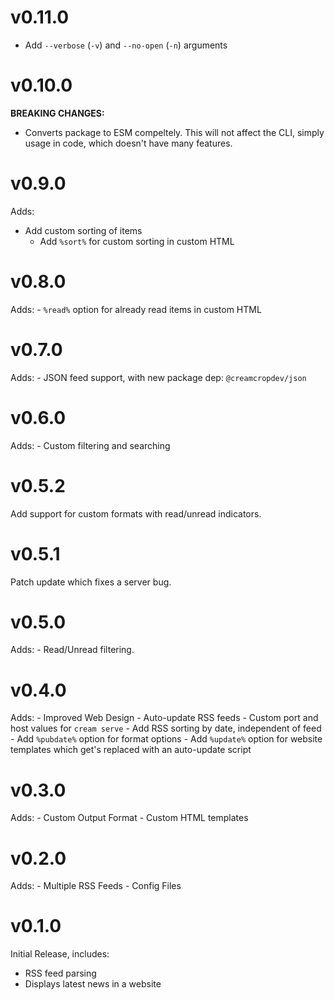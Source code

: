 # v0.11.0

- Add `--verbose` (`-v`) and `--no-open` (`-n`) arguments

# v0.10.0

**BREAKING CHANGES:**
- Converts package to ESM compeltely. This will not affect the CLI, simply usage in code, which doesn't have many features. 

# v0.9.0

Adds:
- Add custom sorting of items
    - Add `%sort%` for custom sorting in custom HTML

# v0.8.0

Adds:
    - `%read%` option for already read items in custom HTML

# v0.7.0

Adds:
    - JSON feed support, with new package dep: `@creamcropdev/json`

# v0.6.0

Adds:
    - Custom filtering and searching
   
# v0.5.2

Add support for custom formats with read/unread indicators.

# v0.5.1

Patch update which fixes a server bug.

# v0.5.0

Adds:
    - Read/Unread filtering.

# v0.4.0

Adds:
    - Improved Web Design
    - Auto-update RSS feeds
    - Custom port and host values for `cream serve`
    - Add RSS sorting by date, independent of feed
    - Add `%pubdate%` option for format options
    - Add `%update%` option for website templates which get's replaced with an auto-update script 

# v0.3.0

Adds:
    - Custom Output Format
    - Custom HTML templates

# v0.2.0

Adds:
    - Multiple RSS Feeds
    - Config Files

# v0.1.0

Initial Release, includes:

- RSS feed parsing
- Displays latest news in a website
